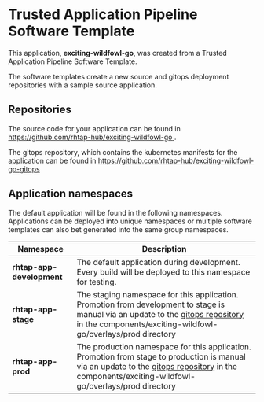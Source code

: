 # Trusted Application Pipeline Software Template

This application, **exciting-wildfowl-go**, was created from a Trusted Application Pipeline Software Template.

The software templates create a new source and gitops deployment repositories with a sample source application. 

## Repositories

The source code for your application can be found in [https://github.com/rhtap-hub/exciting-wildfowl-go ](https://github.com/rhtap-hub/exciting-wildfowl-go ).
 
The gitops repository, which contains the kubernetes manifests for the application can be found in 
[https://github.com/rhtap-hub/exciting-wildfowl-go-gitops ](https://github.com/rhtap-hub/exciting-wildfowl-go-gitops ) 

## Application namespaces 

The default application will be found in the following namespaces. Applications can be deployed into unique namespaces or multiple software templates can also bet generated into the same group namespaces.  

|  Namespace   |  Description   |  
| -------- | -------- |   
| **rhtap-app-development** | The default application during development. Every build will be deployed to this namespace for testing. | 
| **rhtap-app-stage** | The staging namespace for this application. Promotion from development to stage is manual via an update to the [gitops repository](https://github.com/rhtap-hub/exciting-wildfowl-go-gitops ) in the components/exciting-wildfowl-go/overlays/prod directory |  
| **rhtap-app-prod** | The production namespace for this application. Promotion from stage to production is manual via an update to the [gitops repository](https://github.com/rhtap-hub/exciting-wildfowl-go-gitops ) in the components/exciting-wildfowl-go/overlays/prod directory | 